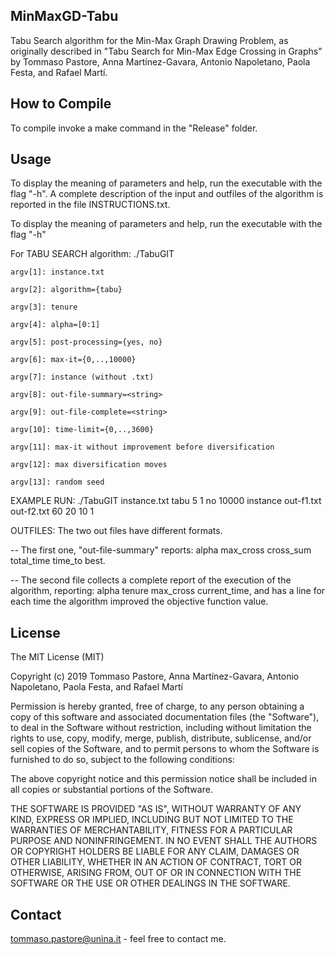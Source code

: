 ## MinMaxGD-Tabu
Tabu Search algorithm for the  Min-Max Graph Drawing Problem, as originally described in "Tabu Search for Min-Max Edge Crossing in Graphs" 
by Tommaso Pastore, Anna Martínez-Gavara, Antonio Napoletano, Paola Festa, and Rafael Martí.
## How to Compile
To compile invoke a make command in the "Release" folder.
## Usage
To display the meaning of parameters and help, run the executable with the flag "-h". A complete description of the input and outfiles of the algorithm is reported in the file INSTRUCTIONS.txt.

To display the meaning of parameters and help, run the executable with the flag "-h"

For TABU SEARCH algorithm: 
  ./TabuGIT 

    argv[1]: instance.txt
  
    argv[2]: algorithm={tabu}
  
    argv[3]: tenure 
  
    argv[4]: alpha=[0:1] 
  
    argv[5]: post-processing={yes, no} 
  
    argv[6]: max-it={0,..,10000}
  
    argv[7]: instance (without .txt) 
  
    argv[8]: out-file-summary=<string>
  
    argv[9]: out-file-complete=<string>
 
    argv[10]: time-limit={0,..,3600}
 
    argv[11]: max-it without improvement before diversification
 
    argv[12]: max diversification moves
 
    argv[13]: random seed
 
 EXAMPLE RUN: ./TabuGIT instance.txt tabu 5 1 no 10000 instance out-f1.txt out-f2.txt 60 20 10 1


OUTFILES:
The two out files have different formats.

-- The first one, "out-file-summary" reports: alpha max_cross cross_sum total_time time_to best.

-- The second file collects a complete report of the execution of the algorithm, reporting: alpha tenure max_cross current_time, and has a line for each time the algorithm improved the objective function value.

## License
The MIT License (MIT)

Copyright (c) 2019 Tommaso Pastore, Anna Martínez-Gavara, Antonio Napoletano, Paola Festa, and Rafael Martí

Permission is hereby granted, free of charge, to any person obtaining a copy
of this software and associated documentation files (the "Software"), to deal
in the Software without restriction, including without limitation the rights
to use, copy, modify, merge, publish, distribute, sublicense, and/or sell
copies of the Software, and to permit persons to whom the Software is
furnished to do so, subject to the following conditions:

The above copyright notice and this permission notice shall be included in all
copies or substantial portions of the Software.

THE SOFTWARE IS PROVIDED "AS IS", WITHOUT WARRANTY OF ANY KIND, EXPRESS OR
IMPLIED, INCLUDING BUT NOT LIMITED TO THE WARRANTIES OF MERCHANTABILITY,
FITNESS FOR A PARTICULAR PURPOSE AND NONINFRINGEMENT. IN NO EVENT SHALL THE
AUTHORS OR COPYRIGHT HOLDERS BE LIABLE FOR ANY CLAIM, DAMAGES OR OTHER
LIABILITY, WHETHER IN AN ACTION OF CONTRACT, TORT OR OTHERWISE, ARISING FROM,
OUT OF OR IN CONNECTION WITH THE SOFTWARE OR THE USE OR OTHER DEALINGS IN THE
SOFTWARE.

## Contact
tommaso.pastore@unina.it - feel free to contact me.
